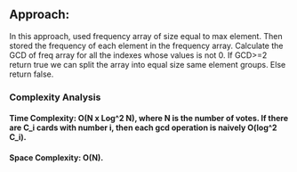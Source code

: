 ## Approach:
In this approach, used frequency array of size equal to max element. Then stored the frequency of each element in the frequency array. Calculate the GCD of freq array for all the indexes whose values is not 0. If GCD>=2 return true we can split the array into equal size same element groups. Else return false.
​
### Complexity Analysis
#### Time Complexity: O(N x Log^2 N), where N is the number of votes. If there are C_i cards with number i, then each gcd operation is naively O(log^2 C_i).
#### Space Complexity: O(N).